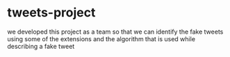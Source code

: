 # tweets-project
we developed this project as a team so that we can identify the fake tweets using some of the extensions and the algorithm that is used while describing a fake tweet
